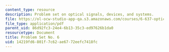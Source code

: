 ```yaml
---
content_type: resource
description: Problem set on optical signals, devices, and systems.
file: https://ol-ocw-studio-app-qa.s3.amazonaws.com/courses/6-637-optical-signals-devices-and-systems-spring-2003/14219fd6801f7c62ae6772eefc7418fc_6637pset6.pdf
file_type: application/pdf
parent_uid: 86d92fc3-24e4-6b13-35c3-ed97626b1da0
resourcetype: Document
title: Problem Set No. 6
uid: 14219fd6-801f-7c62-ae67-72eefc7418fc
---
```

